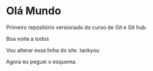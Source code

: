 # Olá Mundo 
 Primeiro repositório versionado do curso de Git e Git hub.


 Boa noite a todos 

 Vou alterar essa linha do site. tankyou

 Agora eu peguei o esquema. 






 
